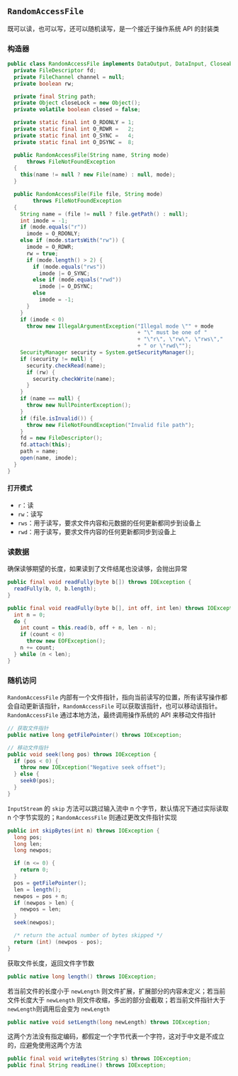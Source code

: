 ## `RandomAccessFile`
既可以读，也可以写，还可以随机读写，是一个接近于操作系统 API 的封装类

### 构造器
```java
public class RandomAccessFile implements DataOutput, DataInput, Closeable {
  private FileDescriptor fd;
  private FileChannel channel = null;
  private boolean rw;

  private final String path;
  private Object closeLock = new Object();
  private volatile boolean closed = false;

  private static final int O_RDONLY = 1;
  private static final int O_RDWR =   2;
  private static final int O_SYNC =   4;
  private static final int O_DSYNC =  8;

  public RandomAccessFile(String name, String mode)
      throws FileNotFoundException
  {
    this(name != null ? new File(name) : null, mode);
  }

  public RandomAccessFile(File file, String mode)
        throws FileNotFoundException
  {
    String name = (file != null ? file.getPath() : null);
    int imode = -1;
    if (mode.equals("r"))
      imode = O_RDONLY;
    else if (mode.startsWith("rw")) {
      imode = O_RDWR;
      rw = true;
      if (mode.length() > 2) {
        if (mode.equals("rws"))
          imode |= O_SYNC;
        else if (mode.equals("rwd"))
          imode |= O_DSYNC;
        else
          imode = -1;
      }
    }
    if (imode < 0)
      throw new IllegalArgumentException("Illegal mode \"" + mode
                                         + "\" must be one of "
                                         + "\"r\", \"rw\", \"rws\","
                                         + " or \"rwd\"");
    SecurityManager security = System.getSecurityManager();
    if (security != null) {
      security.checkRead(name);
      if (rw) {
        security.checkWrite(name);
      }
    }
    if (name == null) {
      throw new NullPointerException();
    }
    if (file.isInvalid()) {
      throw new FileNotFoundException("Invalid file path");
    }
    fd = new FileDescriptor();
    fd.attach(this);
    path = name;
    open(name, imode);
  }
}
```

#### 打开模式
- `r`：读
- `rw`：读写
- `rws`：用于读写，要求文件内容和元数据的任何更新都同步到设备上
- `rwd`：用于读写，要求文件内容的任何更新都同步到设备上

### 读数据
确保读够期望的长度，如果读到了文件结尾也没读够，会抛出异常
```java
public final void readFully(byte b[]) throws IOException {
  readFully(b, 0, b.length);
}

public final void readFully(byte b[], int off, int len) throws IOException {
  int n = 0;
  do {
    int count = this.read(b, off + n, len - n);
    if (count < 0)
      throw new EOFException();
    n += count;
  } while (n < len);
}
```

### 随机访问
`RandomAccessFile` 内部有一个文件指针，指向当前读写的位置，所有读写操作都会自动更新该指针，`RandomAccessFile` 可以获取该指针，也可以移动该指针。`RandomAccessFile` 通过本地方法，最终调用操作系统的 API 来移动文件指针
```java
// 获取文件指针
public native long getFilePointer() throws IOException;

// 移动文件指针
public void seek(long pos) throws IOException {
  if (pos < 0) {
    throw new IOException("Negative seek offset");
  } else {
    seek0(pos);
  }
}
```

`InputStream` 的 `skip` 方法可以跳过输入流中 n 个字节，默认情况下通过实际读取 n 个字节实现的；`RandomAccessFile` 则通过更改文件指针实现
```java
public int skipBytes(int n) throws IOException {
  long pos;
  long len;
  long newpos;

  if (n <= 0) {
    return 0;
  }
  pos = getFilePointer();
  len = length();
  newpos = pos + n;
  if (newpos > len) {
    newpos = len;
  }
  seek(newpos);

  /* return the actual number of bytes skipped */
  return (int) (newpos - pos);
}
```

获取文件长度，返回文件字节数
```java
public native long length() throws IOException;
```
若当前文件的长度小于 `newLength` 则文件扩展，扩展部分的内容未定义；若当前文件长度大于 `newLength` 则文件收缩，多出的部分会截取；若当前文件指针大于 `newLength`则调用后会变为 `newLength`
```java
public native void setLength(long newLength) throws IOException;
```

这两个方法没有指定编码，都假定一个字节代表一个字符，这对于中文是不成立的，应避免使用这两个方法
```java
public final void writeBytes(String s) throws IOException;
public final String readLine() throws IOException;
```
